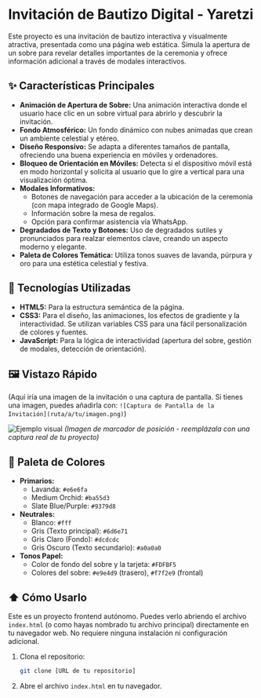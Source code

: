 # Invitación de Bautizo Digital - Yaretzi

Este proyecto es una invitación de bautizo interactiva y visualmente atractiva, presentada como una página web estática. Simula la apertura de un sobre para revelar detalles importantes de la ceremonia y ofrece información adicional a través de modales interactivos.

## ✨ Características Principales

*   **Animación de Apertura de Sobre:** Una animación interactiva donde el usuario hace clic en un sobre virtual para abrirlo y descubrir la invitación.
*   **Fondo Atmosférico:** Un fondo dinámico con nubes animadas que crean un ambiente celestial y etéreo.
*   **Diseño Responsivo:** Se adapta a diferentes tamaños de pantalla, ofreciendo una buena experiencia en móviles y ordenadores.
*   **Bloqueo de Orientación en Móviles:** Detecta si el dispositivo móvil está en modo horizontal y solicita al usuario que lo gire a vertical para una visualización óptima.
*   **Modales Informativos:**
    *   Botones de navegación para acceder a la ubicación de la ceremonia (con mapa integrado de Google Maps).
    *   Información sobre la mesa de regalos.
    *   Opción para confirmar asistencia vía WhatsApp.
*   **Degradados de Texto y Botones:** Uso de degradados sutiles y pronunciados para realzar elementos clave, creando un aspecto moderno y elegante.
*   **Paleta de Colores Temática:** Utiliza tonos suaves de lavanda, púrpura y oro para una estética celestial y festiva.

## 🚀 Tecnologías Utilizadas

*   **HTML5:** Para la estructura semántica de la página.
*   **CSS3:** Para el diseño, las animaciones, los efectos de gradiente y la interactividad. Se utilizan variables CSS para una fácil personalización de colores y fuentes.
*   **JavaScript:** Para la lógica de interactividad (apertura del sobre, gestión de modales, detección de orientación).

## 🖼️ Vistazo Rápido

(Aquí iría una imagen de la invitación o una captura de pantalla. Si tienes una imagen, puedes añadirla con: `![Captura de Pantalla de la Invitación](ruta/a/tu/imagen.png)`)

![Ejemplo visual](https://via.placeholder.com/400x600/e6e6fa/ffffff?text=Invitación+Bautizo+Yaretzi+Mockup)
*(Imagen de marcador de posición - reemplázala con una captura real de tu proyecto)*

## 🎨 Paleta de Colores

*   **Primarios:**
    *   Lavanda: `#e6e6fa`
    *   Medium Orchid: `#ba55d3`
    *   Slate Blue/Purple: `#9379d8`
*   **Neutrales:**
    *   Blanco: `#fff`
    *   Gris (Texto principal): `#6d6e71`
    *   Gris Claro (Fondo): `#dcdcdc`
    *   Gris Oscuro (Texto secundario): `#a0a0a0`
*   **Tonos Papel:**
    *   Color de fondo del sobre y la tarjeta: `#FDFBF5`
    *   Colores del sobre: `#e9e4d9` (trasero), `#f7f2e9` (frontal)

## ⬆️ Cómo Usarlo

Este es un proyecto frontend autónomo. Puedes verlo abriendo el archivo `index.html` (o como hayas nombrado tu archivo principal) directamente en tu navegador web. No requiere ninguna instalación ni configuración adicional.

1.  Clona el repositorio:
    ```bash
    git clone [URL de tu repositorio]
    ```
2.  Abre el archivo `index.html` en tu navegador.


